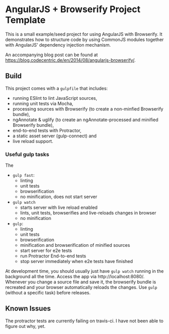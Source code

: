 AngularJS + Browserify Project Template
=======================================

This is a small example/seed project for using AngularJS with Browserify. It demonstrates how to structure code by using CommonJS modules together with AngularJS' dependency injection mechanism.

An accompanying blog post can be found at <https://blog.codecentric.de/en/2014/08/angularjs-browserify/>.

Build
-----

This project comes with a `gulpfile` that includes:

* running ESlint to lint JavaScript sources,
* running unit tests via Mocha,
* processing sources with Browserify (to create a non-minfied Browserify bundle),
* ngAnnotate & uglify (to create an ngAnnotate-processed and minified Browserify bundle),
* end-to-end tests with Protractor,
* a static asset server (gulp-connect) and
* live reload support.

### Useful gulp tasks

The
* `gulp fast`:
    * linting
    * unit tests
    * browserification
    * no minification, does not start server
 * `gulp watch`
    * starts server with live reload enabled
    * lints, unit tests, browserifies and live-reloads changes in browser
    * no minification
* `gulp`:
    * linting
    * unit tests
    * browserification
    * minification and browserification of minified sources
    * start server for e2e tests
    * run Protractor End-to-end tests
    * stop server immediately when e2e tests have finished

At development time, you should usually just have `gulp watch` running in the background all the time. Access the app via http://localhost:8080/. Whenever you change a source file and save it, the browserify bundle is recreated and your browser automatically reloads the changes. Use `gulp` (without a specific task) before releases.


Known Issues
------------

The protractor tests are currently failing on travis-ci. I have not been able to figure out why, yet.
